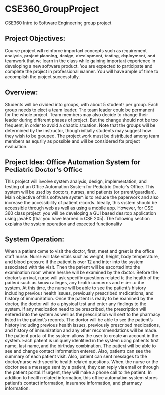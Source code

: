 # CSE360_GroupProject
CSE360 Intro to Software Engineering group project

## Project Objectives: 
Course project will reinforce important concepts such as requirement 
analysis,  project  planning,  design,  development,  testing,  deployment,  and  teamwork  that  we 
learn in the class while gaining important experience in developing a new software product. You 
are expected to participate and complete the project in professional manner. You will have ample 
of time to accomplish the project successfully. 
 
## Overview:  
Students  will  be  divided  into  groups,  with  about  5  students  per  group.  Each  group 
needs  to  elect  a  team  leader.  The  team  leader  could  be  permanent  for  the  whole  project.  Team 
members  may  also  decide  to  change  their  leader  during  different  phases  of  project.  But  the 
change should not be too frequent, in order to avoid a chaotic situation. Note that the groups will 
be  determined  by  the  instructor,  though  initially  students  may  suggest  how  they  wish  to  be 
grouped. The project work must be distributed among team members as equally as possible and 
will be considered for project evaluation. 

## Project Idea: Office Automation System for Pediatric Doctor’s Office 
This  project  will  involve  system  analysis,  design,  implementation,  and  testing  of  an  Office 
Automation  System  for  Pediatric  Doctor’s  Office.  This  system  will  be  used  by  doctors,  nurses, 
and  patients  (or  parent/guardian).  Main  objective  of  this  software  system  is  to  reduce  the 
paperwork  and  also  increase  the  accessibility  of  patient  records.  Ideally,  this  system  should  be 
accessible through web as well as using a mobile app. However, for CSE 360 class project, you 
will be developing a GUI based desktop application using javaFX (that you have learned in CSE 
205).  The following section explains the system operation and expected functionality 

## System Operation:  
When a patient come to visit the doctor, first, meet and greet is the office staff nurse. Nurse will 
take vitals such as weight, height, body temperature, and blood pressure if the patient is over 12 
and  inter  into  the  system  associated  with  the  visit.  Then  the  patient  will  be  escorted  into  the 
examination  room  where  he/she  will  be  examined  by  the  doctor.  Before  the  doctor’s  arrival, 
nurse  will  ask  specific  questions  related  to  the  health  of  the  patient  such  as  known  alleges,  any 
health concerns and  enter to the system. At this time, the nurse will be able to see the patient’s 
history  including  previous  health  issues,  previously  prescribed  medications,  and  history  of 
immunization. Once  the  patient  is  ready  to  be  examined  by  the  doctor,  the  doctor  will  do  a  physical  test  and 
enter  any  findings  to  the  system.  If  any  medication  need  to  be  prescribed,  the  prescription  will 
entered into the system as well as the prescription will sent to the pharmacy listed in the patient’s 
records.  The  doctor  will  be  able  to  see  the  patient’s  history  including  previous  health  issues, 
previously prescribed medications, and history of immunization and any other recommendations 
will be made. The patient portal of the system allows the user to create an account in the system. Each patient 
is  uniquely  identified  in  the  system  using  patients  first  name,  last  name,  and  the  birthday 
combination.  The  patient  will  be  able  to  see  and  change  contact  information  entered.  Also, 
patients  can  see  the  summary  of  each  patient  visit.  Also,  patient  can  sent  messages  to  the 
doctor/nurse with specific health related questions. When, the nurse or the doctor see a message 
sent by a patient, they can reply via email or through the patient portal. If urgent, they will make 
a phone call to the patient. In  addition  to  health-related  information,  this  office  automation  system  stores  patient’s  contact 
information, insurance information, and pharmacy information. 
 
